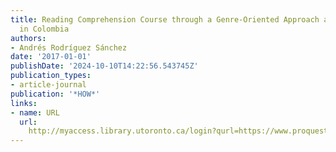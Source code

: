 ```yaml
---
title: Reading Comprehension Course through a Genre-Oriented Approach at a School
  in Colombia
authors:
- Andrés Rodríguez Sánchez
date: '2017-01-01'
publishDate: '2024-10-10T14:22:56.543745Z'
publication_types:
- article-journal
publication: '*HOW*'
links:
- name: URL
  url: 
    http://myaccess.library.utoronto.ca/login?qurl=https://www.proquest.com/docview/1941338805?accountid=14771&bdid=38382&_bd=N66ASwFEDWnp2Ti%2Bvv2bQ%2BGzln8%3D
---
```

